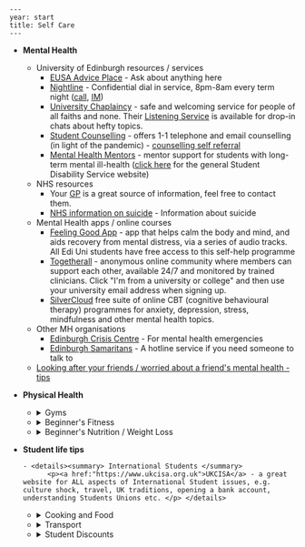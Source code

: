 ```
---
year: start
title: Self Care
---
```

 - **Mental Health**

     - University of Edinburgh resources / services
         - [EUSA Advice Place](https://www.eusa.ed.ac.uk/support_and_advice/the_advice_place/) - Ask about anything here
         - [Nightline](https://ednightline.com/) - Confidential dial in service, 8pm-8am every term night ([call](tel:01315574444), [IM](https://ednightline.com/instant-messenger/))
         - [University Chaplaincy](https://www.edweb.ed.ac.uk/chaplaincy) - safe and welcoming service for people of all faiths and none. Their [Listening Service](https://www.edweb.ed.ac.uk/chaplaincy/the-listening-service) is available for drop-in chats about hefty topics.
         - [Student Counselling](https://www.edweb.ed.ac.uk/student-counselling/services) - offers 1-1 telephone and email counselling (in light of the pandemic) - [counselling self referral](https://www.edweb.ed.ac.uk/student-counselling/services/one-to-one-therapy/self-referral-form)
         - [Mental Health Mentors](https://www.edweb.ed.ac.uk/student-disability-service/staff/supporting-students/support-for-disabled-students/mental-health/mental-health-mentor) - mentor support for students with long-term mental ill-health ([click here](https://www.edweb.ed.ac.uk/student-disability-service) for the general Student Disability Service website)
     - NHS resources
         - Your [GP](https://www.nhsinform.scot/care-support-and-rights/nhs-services/doctors/registering-with-a-gp-practice) is a great source of information, feel free to contact them.
         - [NHS information on suicide](https://www.nhs.uk/conditions/suicide/) - Information about suicide
    - Mental Health apps / online courses
         - [Feeling Good App](https://www.edweb.ed.ac.uk/counselling-services/staff/feeling-good-app) - app that helps calm the body and mind, and aids recovery from mental distress, via a series of audio tracks. All Edi Uni students have free access to this self-help programme 
         - [Togetherall](https://www.edweb.ed.ac.uk/student-counselling/self-help/togetherall) - anonymous online community where members can support each other, available 24/7 and monitored by trained clinicians. Click "I'm from a university or college" and then use your university email address when signing up.
         - [SilverCloud](https://ed.silvercloudhealth.com/signup/) free suite of online CBT (cognitive behavioural therapy) programmes for anxiety, depression, stress, mindfulness and other mental health topics.
     - Other MH organisations
         - [Edinburgh Crisis Centre](http://www.edinburghcrisiscentre.org.uk/wordpress/) - For mental health emergencies
        - [Edinburgh Samaritans](https://samaritans.org/branches/edinburgh) - A hotline service if you need someone to talk to
    - [Looking after your friends / worried about a friend's mental health - tips](https://www.eusa.ed.ac.uk/support_and_advice/the_advice_place/wellbeing/mental_health/a_friend/)

 - **Physical Health**

     - <details><summary> Gyms </summary> 
            <p><a href:"https://www.ed.ac.uk/sport-exercise">Pleasance Sports Centre</a> - 6am to 10pm weekdays, 9am to 8pm weekends </p> 
        	<p><a href:"https://www.puregym.com/gyms/edinburgh-quartermile/">PureGym Quartermile</a></p> - 24 hours
        </details>
        
    - <details><summary> Beginner's Fitness </summary> 
          <p><a href:"https://stronglifts.com/5x5">SL 5x5</a> - Simple, effective strength routine</p> 
      	<p><a href:"https://www.puregym.com/gyms/edinburgh-quartermile/">C25K</a> - Couch to 5K: train for a 5K from nothing in 10 weeks</p>
          <p><a href:"https://runkeeper.com/">Runkeeper</a> - Track your outdoor runs, plus audio training</p>
      </details>

    - <details><summary> Beginner's Nutrition / Weight Loss </summary> 
             <p><a href:"https://old.reddit.com/r/loseit/wiki/quick_start_guide">/r/loseit wiki</a> - A good intro to safe, healthy weight loss</p>
         	<p><a href:"https://old.reddit.com/r/gainit/wiki/index">/r/gainit wiki</a> - A good intro to gaining muscle mass</p> 
             <p><a href:"https://www.myfitnesspal.com">MyFitnessPal</a> - Easily track calories, macros, and exercise</p>
         </details>

- **Student life tips**

      - <details><summary> International Students </summary> 
            <p><a href:"https://www.ukcisa.org.uk">UKCISA</a> - a great website for ALL aspects of International Student issues, e.g. culture shock, travel, UK traditions, opening a bank account, understanding Students Unions etc. </p> </details>

     - <details> <summary> Cooking and Food </summary>
           <p><a href:"https://budgetbytes.com")>BudgetBytes</a> - Ditch Deliveroo, save money by cooking yourself 
           </p>
           <p><a href:"https://www.topuniversities.com/blog/brain-food-what-eat-when-revising">Brain Food - What to eat when revising</a>        
           </p>
           <p><a href:"https://www.thestudentfoodproject.com">The Student Food Project</a> - quick, cheap and easy student recipes   
           </p>
           <p><a href:"https://www.savethestudent.org/save-money/food-drink">55 ways to save money on food</a>
           </p>
           <p><a href: "https://www.nhs.uk/live-well/eat-well/20-tips-to-eat-well-for-less/">20 tips for eating well cheaply from the NHS</a> 
           </p>
        </details>

     - <details> <summary> Transport </summary>
           <p><a href:"https://www.16-25railcard.co.uk")>18-25 Railcard</a> - Save 1/3 fare on train tickets for £30/year (for everyone aged 16-25 and mature students in full-time study)
           </p>
        </details>

     - <details> <summary> Student Discounts </summary>
           <p><a href:"https://www.myunidays.com")>Unidays</a> - Student discounts on just about everything
           </p>
        </details>

     